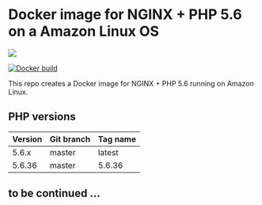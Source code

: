 # Docker image for NGINX + PHP 5.6 on a Amazon Linux OS

[![](https://images.microbadger.com/badges/image/ljay/amaz-nginx-php56.svg)](http://microbadger.com/images/ljay/amaz-nginx-php56)

[![Docker build](http://dockeri.co/image/ljay/amaz-nginx-php56)](https://hub.docker.com/r/ljay/amaz-nginx-php56/)

This repo creates a Docker image for NGINX + PHP 5.6 running on Amazon Linux.

## PHP versions

Version | Git branch | Tag name
--------| ---------- |---------
5.6.x   | master     | latest
5.6.36  | master     | 5.6.36

## to be continued ...
